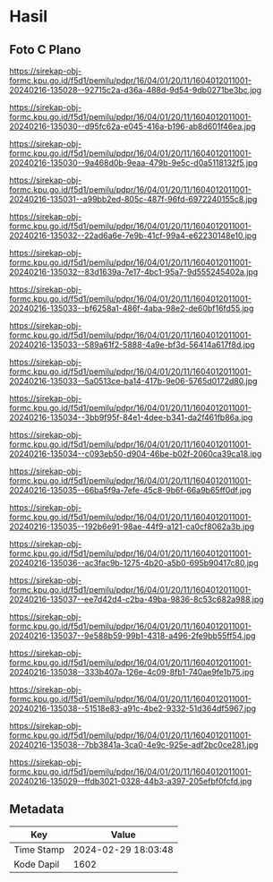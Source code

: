 # Hasil

## Foto C Plano

https://sirekap-obj-formc.kpu.go.id/f5d1/pemilu/pdpr/16/04/01/20/11/1604012011001-20240216-135028--92715c2a-d36a-488d-9d54-9db0271be3bc.jpg

https://sirekap-obj-formc.kpu.go.id/f5d1/pemilu/pdpr/16/04/01/20/11/1604012011001-20240216-135030--d95fc62a-e045-416a-b196-ab8d601f46ea.jpg

https://sirekap-obj-formc.kpu.go.id/f5d1/pemilu/pdpr/16/04/01/20/11/1604012011001-20240216-135030--9a468d0b-9eaa-479b-9e5c-d0a5118132f5.jpg

https://sirekap-obj-formc.kpu.go.id/f5d1/pemilu/pdpr/16/04/01/20/11/1604012011001-20240216-135031--a99bb2ed-805c-487f-96fd-6972240155c8.jpg

https://sirekap-obj-formc.kpu.go.id/f5d1/pemilu/pdpr/16/04/01/20/11/1604012011001-20240216-135032--22ad6a6e-7e9b-41cf-99a4-e62230148e10.jpg

https://sirekap-obj-formc.kpu.go.id/f5d1/pemilu/pdpr/16/04/01/20/11/1604012011001-20240216-135032--83d1639a-7e17-4bc1-95a7-9d555245402a.jpg

https://sirekap-obj-formc.kpu.go.id/f5d1/pemilu/pdpr/16/04/01/20/11/1604012011001-20240216-135033--bf6258a1-486f-4aba-98e2-de60bf16fd55.jpg

https://sirekap-obj-formc.kpu.go.id/f5d1/pemilu/pdpr/16/04/01/20/11/1604012011001-20240216-135033--589a61f2-5888-4a9e-bf3d-56414a617f8d.jpg

https://sirekap-obj-formc.kpu.go.id/f5d1/pemilu/pdpr/16/04/01/20/11/1604012011001-20240216-135033--5a0513ce-ba14-417b-9e06-5765d0172d80.jpg

https://sirekap-obj-formc.kpu.go.id/f5d1/pemilu/pdpr/16/04/01/20/11/1604012011001-20240216-135034--3bb9f95f-84e1-4dee-b341-da2f461fb86a.jpg

https://sirekap-obj-formc.kpu.go.id/f5d1/pemilu/pdpr/16/04/01/20/11/1604012011001-20240216-135034--c093eb50-d904-46be-b02f-2060ca39ca18.jpg

https://sirekap-obj-formc.kpu.go.id/f5d1/pemilu/pdpr/16/04/01/20/11/1604012011001-20240216-135035--66ba5f9a-7efe-45c8-9b6f-66a9b65ff0df.jpg

https://sirekap-obj-formc.kpu.go.id/f5d1/pemilu/pdpr/16/04/01/20/11/1604012011001-20240216-135035--192b6e91-98ae-44f9-a121-ca0cf8062a3b.jpg

https://sirekap-obj-formc.kpu.go.id/f5d1/pemilu/pdpr/16/04/01/20/11/1604012011001-20240216-135036--ac3fac9b-1275-4b20-a5b0-695b90417c80.jpg

https://sirekap-obj-formc.kpu.go.id/f5d1/pemilu/pdpr/16/04/01/20/11/1604012011001-20240216-135037--ee7d42d4-c2ba-49ba-9836-8c53c682a988.jpg

https://sirekap-obj-formc.kpu.go.id/f5d1/pemilu/pdpr/16/04/01/20/11/1604012011001-20240216-135037--9e588b59-99b1-4318-a496-2fe9bb55ff54.jpg

https://sirekap-obj-formc.kpu.go.id/f5d1/pemilu/pdpr/16/04/01/20/11/1604012011001-20240216-135038--333b407a-126e-4c09-8fb1-740ae9fe1b75.jpg

https://sirekap-obj-formc.kpu.go.id/f5d1/pemilu/pdpr/16/04/01/20/11/1604012011001-20240216-135038--51518e83-a91c-4be2-9332-51d364df5967.jpg

https://sirekap-obj-formc.kpu.go.id/f5d1/pemilu/pdpr/16/04/01/20/11/1604012011001-20240216-135038--7bb3841a-3ca0-4e9c-925e-adf2bc0ce281.jpg

https://sirekap-obj-formc.kpu.go.id/f5d1/pemilu/pdpr/16/04/01/20/11/1604012011001-20240216-135029--ffdb3021-0328-44b3-a397-205efbf0fcfd.jpg


## Metadata

| Key        | Value               |
| ---------- | ------------------- |
| Time Stamp | 2024-02-29 18:03:48 |
| Kode Dapil | 1602                |



